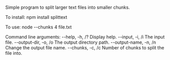 Simple program to split larger text files into smaller chunks.

To install:
npm install splittext

To use:
node --chunks 4 file.txt

Command line arguments:
--help, -h, /?			Display help.
--input, -i, /i			The input file.
--output-dir, -o, /o	The output directory path.
--output-name, -n, /n	Change the output file name.
--chunks, -c, /c		Number of chunks to split the file into.